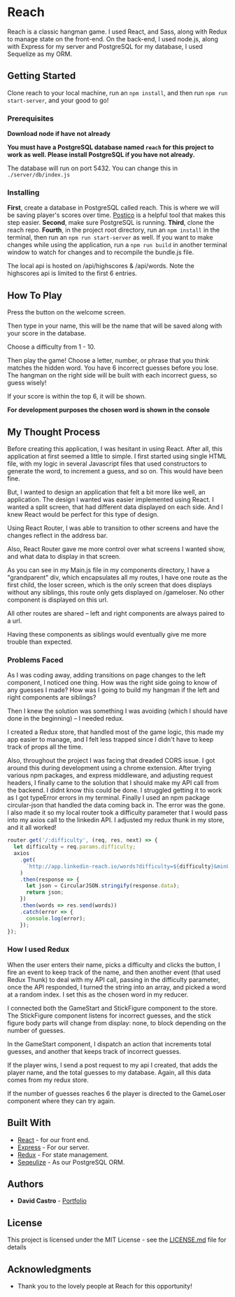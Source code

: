 # Reach

Reach is a classic hangman game. I used React, and Sass, along with Redux to manage state on the front-end. On the back-end, I used
node.js, along with Express for my server and PostgreSQL for my database, I used Sequelize as my ORM.

## Getting Started

Clone reach to your local machine, run an `npm install`, and then run `npm run start-server`, and your good to go!

### Prerequisites

**Download node if have not already**

**You must have a PostgreSQL database named `reach` for this project to work as well. Please install PostgreSQL if you have not already.**


The database will run on port 5432. You can change this in ```./server/db/index.js```

### Installing

**First**, create a database in PostgreSQL called reach. This is where we will be saving player's scores over time.
[Postico](https://eggerapps.at/postico/) is a helpful tool that makes this step easier.
**Second**, make sure PostgreSQL is running.
**Third**, clone the reach repo.
**Fourth**, in the project root directory, run an `npm install` in the terminal, then run an `npm run start-server` as well.
If you want to make changes while using the application, run a `npm run build` in another terminal window to watch for changes and to recompile the bundle.js file.

The local api is hosted on /api/highscores & /api/words. Note the highscores api is limited to the first 6 entries.

## How To Play

Press the button on the welcome screen.

Then type in your name, this will be the name that will be saved along with your score in the database.

Choose a difficulty from 1 - 10.

Then play the game! Choose a letter, number, or phrase that you think matches the hidden word. You have 6 incorrect guesses before you lose.
The hangman on the right side will be built with each incorrect guess, so guess wisely!

If your score is within the top 6, it will be shown.

**For development purposes the chosen word is shown in the console**

## My Thought Process

Before creating this application, I was hesitant in using React. After all, this application at first seemed a little to simple. I first started using single HTML file, with my logic in several Javascript files that used constructors to generate the word, to increment a guess, and so on. This would have been fine.

But, I wanted to design an application that felt a bit more like well, an application.
The design I wanted was easier implemented using React. I wanted a split screen, that had different data displayed on each side. And I knew React would be perfect for this type of design.

Using React Router, I was able to transition to other screens and have the changes reflect in the address bar.

Also, React Router gave me more control over what screens I wanted show, and what data to display in that screen.

As you can see in my Main.js file in my components directory, I have a "grandparent" div, which encapsulates all my routes, I have one route as the first child, the loser screen, which is the only screen that does displays without any siblings, this route only gets displayed on /gameloser. No other component is displayed on this url.

All other routes are shared – left and right components are always paired to a url.

Having these components as siblings would eventually give me more trouble than expected.

### Problems Faced

As I was coding away, adding transitions on page changes to the left component, I noticed one thing. How was the right side going to know of any guesses I made? How was I going to build my hangman if the left and right components are siblings?

Then I knew the solution was something I was avoiding (which I should have done in the beginning) – I needed redux.

I created a Redux store, that handled most of the game logic, this made my app easier to manage, and I felt less trapped since I didn't have to keep track of props all the time.

Also, throughout the project I was facing that dreaded CORS issue. I got around this during development using a chrome extension. After trying various npm packages, and express middleware, and adjusting request headers, I finally came to the solution that I should make my API call from the backend. I didnt know this could be done. I struggled getting it to work as I got typeError errors in my terminal. Finally I used an npm package circular-json that handled the data coming back in. The error was the gone. I also made it so my local router took a difficulty parameter that I would pass into my axios call to the linkedin API. I adjusted my redux thunk in my store, and it all worked!

```javascript
router.get('/:difficulty', (req, res, next) => {
  let difficulty = req.params.difficulty;
  axios
    .get(
      `http://app.linkedin-reach.io/words?difficulty=${difficulty}&minLength=3&maxLength=10&start=0&count=500`
    )
    .then(response => {
      let json = CircularJSON.stringify(response.data);
      return json;
    })
    .then(words => res.send(words))
    .catch(error => {
      console.log(error);
    });
});
```

### How I used Redux

When the user enters their name, picks a difficulty and clicks the button,
I fire an event to keep track of the name, and then another event (that used Redux Thunk) to deal with my API call, passing in the difficulty parameter, once the API responded, I turned the string into an array, and picked a word at a random index. I set this as the chosen word in my reducer.

I connected both the GameStart and StickFigure component to the store.
The StickFigure component listens for incorrect guesses, and the stick figure body parts will change from display: none, to block depending on the number of guesses.

In the GameStart component, I dispatch an action that increments total guesses, and another that keeps track of incorrect guesses.

If the player wins, I send a post request to my api I created, that adds the player name, and the total guesses to my database. Again, all this data comes from my redux store.

If the number of guesses reaches 6 the player is directed to the GameLoser component where they can try again.

## Built With

- [React](https://reactjs.org/) - for our front end.
- [Express](https://expressjs.com/) - For our server.
- [Redux](https://redux.js.org/) - For state management.
- [Seqeulize](http://docs.sequelizejs.com/) - As our PostgreSQL ORM.

## Authors

- **David Castro** - [Portfolio](https://byDavidCastro.com)

## License

This project is licensed under the MIT License - see the [LICENSE.md](LICENSE.md) file for details

## Acknowledgments

- Thank you to the lovely people at Reach for this opportunity!
